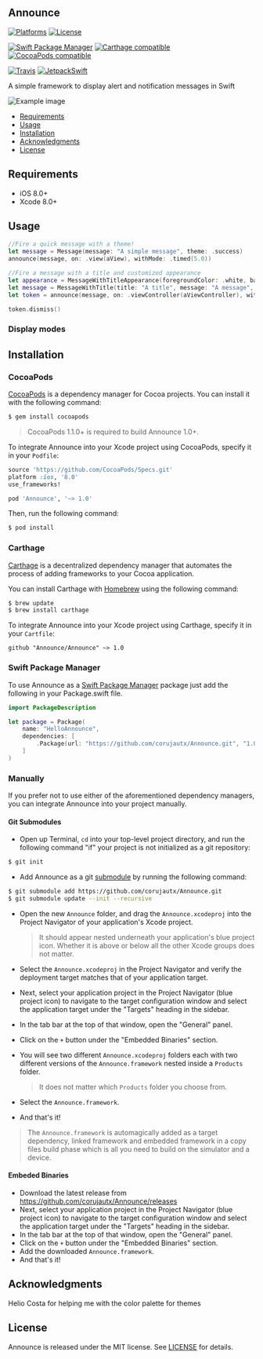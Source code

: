 ## Announce

[![Platforms](https://img.shields.io/cocoapods/p/Announce.svg)](https://cocoapods.org/pods/Announce)
[![License](https://img.shields.io/cocoapods/l/Announce.svg)](https://raw.githubusercontent.com/corujautx/Announce/master/LICENSE)

[![Swift Package Manager](https://img.shields.io/badge/Swift%20Package%20Manager-compatible-brightgreen.svg)](https://github.com/apple/swift-package-manager)
[![Carthage compatible](https://img.shields.io/badge/Carthage-compatible-4BC51D.svg?style=flat)](https://github.com/Carthage/Carthage)
[![CocoaPods compatible](https://img.shields.io/cocoapods/v/Announce.svg)](https://cocoapods.org/pods/Announce)

[![Travis](https://img.shields.io/travis/corujautx/Announce/master.svg)](https://travis-ci.org/corujautx/Announce/branches)
[![JetpackSwift](https://img.shields.io/badge/JetpackSwift-framework-red.svg)](http://github.com/JetpackSwift/Framework)

A simple framework to display alert and notification messages in Swift

![Example image](https://cl.ly/3L2F1J133B3P/Screen%20Recording%202017-05-25%20at%2005.44%20PM.gif)

- [Requirements](#requirements)
- [Usage](#usage)
- [Installation](#installation)
- [Acknowledgments](#acknowledgments)
- [License](#license)

## Requirements

- iOS 8.0+
- Xcode 8.0+

## Usage

```swift 
//Fire a quick message with a theme!
let message = Message(message: "A simple message", theme: .success)
announce(message, on: .view(aView), withMode: .timed(5.0))

//Fire a message with a title and customized appearance
let appearance = MessageWithTitleAppearance(foregroundColor: .white, backgroundColor: .red)
let message = MessageWithTitle(title: "A title", message: "A message", appearance: appearance)
let token = announce(message, on: .viewController(aViewController), withMode: .indefinite)

token.dismiss()
```

### Display modes 

## Installation

### CocoaPods

[CocoaPods](http://cocoapods.org) is a dependency manager for Cocoa projects. You can install it with the following command:

```bash
$ gem install cocoapods
```

> CocoaPods 1.1.0+ is required to build Announce 1.0+.

To integrate Announce into your Xcode project using CocoaPods, specify it in your `Podfile`:

```ruby
source 'https://github.com/CocoaPods/Specs.git'
platform :ios, '8.0'
use_frameworks!

pod 'Announce', '~> 1.0'
```

Then, run the following command:

```bash
$ pod install
```

### Carthage

[Carthage](https://github.com/Carthage/Carthage) is a decentralized dependency manager that automates the process of adding frameworks to your Cocoa application.

You can install Carthage with [Homebrew](http://brew.sh/) using the following command:

```bash
$ brew update
$ brew install carthage
```

To integrate Announce into your Xcode project using Carthage, specify it in your `Cartfile`:

```ogdl
github "Announce/Announce" ~> 1.0
```
### Swift Package Manager

To use Announce as a [Swift Package Manager](https://swift.org/package-manager/) package just add the following in your Package.swift file.

``` swift
import PackageDescription

let package = Package(
    name: "HelloAnnounce",
    dependencies: [
        .Package(url: "https://github.com/corujautx/Announce.git", "1.0")
    ]
)
```

### Manually

If you prefer not to use either of the aforementioned dependency managers, you can integrate Announce into your project manually.

#### Git Submodules

- Open up Terminal, `cd` into your top-level project directory, and run the following command "if" your project is not initialized as a git repository:

```bash
$ git init
```

- Add Announce as a git [submodule](http://git-scm.com/docs/git-submodule) by running the following command:

```bash
$ git submodule add https://github.com/corujautx/Announce.git
$ git submodule update --init --recursive
```

- Open the new `Announce` folder, and drag the `Announce.xcodeproj` into the Project Navigator of your application's Xcode project.

    > It should appear nested underneath your application's blue project icon. Whether it is above or below all the other Xcode groups does not matter.

- Select the `Announce.xcodeproj` in the Project Navigator and verify the deployment target matches that of your application target.
- Next, select your application project in the Project Navigator (blue project icon) to navigate to the target configuration window and select the application target under the "Targets" heading in the sidebar.
- In the tab bar at the top of that window, open the "General" panel.
- Click on the `+` button under the "Embedded Binaries" section.
- You will see two different `Announce.xcodeproj` folders each with two different versions of the `Announce.framework` nested inside a `Products` folder.

    > It does not matter which `Products` folder you choose from.

- Select the `Announce.framework`.

- And that's it!

> The `Announce.framework` is automagically added as a target dependency, linked framework and embedded framework in a copy files build phase which is all you need to build on the simulator and a device.

#### Embeded Binaries

- Download the latest release from https://github.com/corujautx/Announce/releases
- Next, select your application project in the Project Navigator (blue project icon) to navigate to the target configuration window and select the application target under the "Targets" heading in the sidebar.
- In the tab bar at the top of that window, open the "General" panel.
- Click on the `+` button under the "Embedded Binaries" section.
- Add the downloaded `Announce.framework`.
- And that's it!

## Acknowledgments

Helio Costa for helping me with the color palette for themes

## License

Announce is released under the MIT license. See [LICENSE](https://github.com/corujautx/Announce/blob/master/LICENSE) for details.
